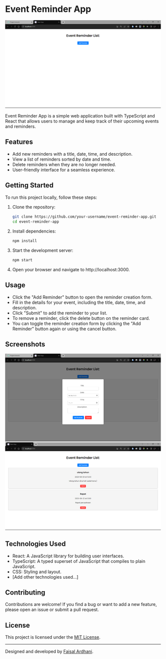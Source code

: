 # Event Reminder App

![Event Reminder App](overview.png)

Event Reminder App is a simple web application built with TypeScript and React that allows users to manage and keep track of their upcoming events and reminders.

## Features

- Add new reminders with a title, date, time, and description.
- View a list of reminders sorted by date and time.
- Delete reminders when they are no longer needed.
- User-friendly interface for a seamless experience.

## Getting Started

To run this project locally, follow these steps:

1. Clone the repository:
   ```bash
   git clone https://github.com/your-username/event-reminder-app.git
   cd event-reminder-app
   ```

2. Install dependencies:
   ```bash
   npm install
   ```

3. Start the development server:
   ```bash
   npm start
   ```

4. Open your browser and navigate to http://localhost:3000.

## Usage

- Click the "Add Reminder" button to open the reminder creation form.
- Fill in the details for your event, including the title, date, time, and description.
- Click "Submit" to add the reminder to your list.
- To remove a reminder, click the delete button on the reminder card.
- You can toggle the reminder creation form by clicking the "Add Reminder" button again or using the cancel button.

## Screenshots

![Reminder Form](PopUp.png)
![Reminder List](List.png)

## Technologies Used

- React: A JavaScript library for building user interfaces.
- TypeScript: A typed superset of JavaScript that compiles to plain JavaScript.
- CSS: Styling and layout.
- [Add other technologies used...]

## Contributing

Contributions are welcome! If you find a bug or want to add a new feature, please open an issue or submit a pull request.

## License

This project is licensed under the [MIT License](LICENSE).

---

Designed and developed by [Faisal Ardhani](https://github.com/FaisalArdhani).
```
